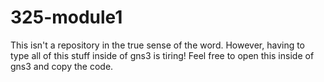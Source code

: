 # 325-module1
This isn't a repository in the true sense of the word.  However, having to type all of this stuff inside of gns3 is tiring!  Feel free to open this inside of gns3 and copy the code.
